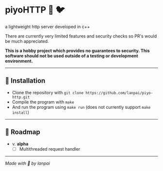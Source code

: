 # piyoHTTP :love_letter: 🐦
a lightweight http server developed in c++

There are currently very limited features and security checks so PR's would be much appreciated.

**This is a hobby project which provides no guarantees to security. This software should not be used outside of a testing or development environment.**

---

## 💽 Installation
- Clone the repository with `git clone https://github.com/lanpai/piyo-http.git`
- Compile the program with `make`
- And run the program using `make run` (does not currently support `make install`)

---

## 🚧 Roadmap
- v. **alpha**
  - ☐ Multithreaded request handler

---

*Made with 💖 by lanpai*
